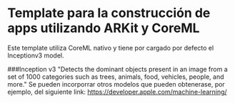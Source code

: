 #  Template para la construcción de apps utilizando ARKit y CoreML

Este template utiliza CoreML nativo y tiene por cargado por defecto el Inceptionv3 model.


###Inception v3
"Detects the dominant objects present in an image from a set of 1000 categories such as trees, animals, food, vehicles, people, and more."
Se pueden incorporrar otros modelos que pueden obtenerase, por ejemplo, del siguiente link: https://developer.apple.com/machine-learning/






